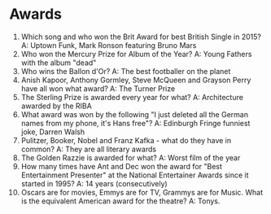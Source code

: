 Awards
======

1. Which song and who won the Brit Award for best British Single in 2015?
    A: Uptown Funk, Mark Ronson featuring Bruno Mars
2. Who won the Mercury Prize for Album of the Year?
    A: Young Fathers with the album "dead"
3. Who wins the Ballon d'Or?
    A: The best footballer on the planet
4. Anish Kapoor, Anthony Gormley, Steve McQueen and Grayson Perry have all won what award?
    A: The Turner Prize
5. The Sterling Prize is awarded every year for what?
    A: Architecture awarded by the RIBA
6. What award was won by the following "I just deleted all the German names from my phone, it's Hans free"?
    A: Edinburgh Fringe funniest joke, Darren Walsh
7. Pulitzer, Booker, Nobel and Franz Kafka - what do they have in common?
    A: They are all literary awards
8. The Golden Razzie is awarded for what?
    A: Worst film of the year
9. How many times have Ant and Dec won the award for "Best Entertainment Presenter" at the National Entertainer Awards since it started in 1995?
    A: 14 years (consecutively)
10. Oscars are for movies, Emmys are for TV, Grammys are for Music. What is the equivalent American award for the theatre?
    A: Tonys.
